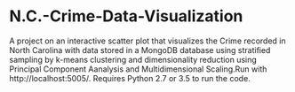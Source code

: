 # N.C.-Crime-Data-Visualization

A  project on an interactive scatter plot that visualizes the Crime recorded in North Carolina with data stored in a MongoDB database using stratified sampling by k-means clustering and dimensionality reduction using Principal Component Aanalysis and Multidimensional Scaling.Run with http://localhost:5005/.
Requires Python 2.7 or 3.5 to run the code.

